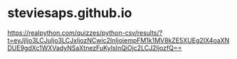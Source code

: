 # steviesaps.github.io
https://realpython.com/quizzes/python-csv/results/?t=eyJjIjo3LCJuIjo3LCJxIjozNCwic2lnIjoiempFM1k1MV8kZE5XUEg2IX4oaXNDUE9gdXc1WXVadyNSaXtnezFuKyIsInQiOjc2LCJ2IjozfQ==
